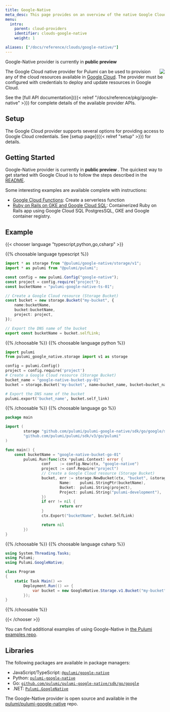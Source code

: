 ```yaml
---
title: Google-Native
meta_desc: This page provides on an overview of the native Google Cloud provider for Pulumi: Google-Native.
menu:
  intro:
    parent: cloud-providers
    identifier: clouds-google-native
    weight: 1

aliases: ["/docs/reference/clouds/google-native/"]
---
```

<div class="note note-info" role="alert">
    <p>
        Google-Native provider is currently in <strong> public preview </strong>
    </p>
</div>

<img src="/logos/tech/gcp.svg" align="right" class="h-16 px-8 pb-4">

The Google Cloud native provider for Pulumi can be used to provision any of the cloud resources available in [Google Cloud](https://cloud.google.com/).  The provider must be configured with credentials to deploy and update resources in Google Cloud.

See the [full API documentation]({{< relref "/docs/reference/pkg/google-native" >}}) for complete details of the available provider APIs.

## Setup

The Google Cloud provider supports several options for providing access to Google Cloud credentials.  See [setup page]({{< relref "setup" >}}) for details.

## Getting Started

Google-Native provider is currently in <strong> public preview </strong>. The quickest way to get started with Google Cloud is to follow the steps described in the [README](https://github.com/pulumi/pulumi-google-native#readme).

Some interesting examples are available complete with instructions:

* [Google Cloud Functions](https://github.com/pulumi/examples/tree/master/google-native-ts-functions): Create a serverless function
* [Ruby on Rails on GKE and Google Cloud SQL](https://github.com/pulumi/examples/tree/master/google-native-ts-k8s-ruby-on-rails-postgresql): Containerized Ruby on Rails app using Google Cloud SQL PostgresSQL, GKE and Google container registry.

## Example

{{< chooser language "typescript,python,go,csharp" >}}

{{% choosable language typescript %}}

```typescript
import * as storage from "@pulumi/google-native/storage/v1";
import * as pulumi from "@pulumi/pulumi";

const config = new pulumi.Config("google-native");
const project = config.require("project");
const bucketName = "pulumi-google-native-ts-01";

// Create a Google Cloud resource (Storage Bucket)
const bucket = new storage.Bucket("my-bucket", {
    name:bucketName,
    bucket:bucketName,
    project: project,
});

// Export the DNS name of the bucket
export const bucketName = bucket.selfLink;
```

{{% /choosable %}}
{{% choosable language python %}}

```python
import pulumi
from pulumi_google_native.storage import v1 as storage

config = pulumi.Config()
project = config.require('project')
# Create a Google Cloud resource (Storage Bucket)
bucket_name = "google-native-bucket-py-01"
bucket = storage.Bucket('my-bucket', name=bucket_name, bucket=bucket_name, project=project)

# Export the DNS name of the bucket
pulumi.export('bucket_name', bucket.self_link)
```

{{% /choosable %}}
{{% choosable language go %}}

```go
package main

import (
        storage "github.com/pulumi/pulumi-google-native/sdk/go/google/storage/v1"
        "github.com/pulumi/pulumi/sdk/v3/go/pulumi"
)

func main() {
	const bucketName = "google-native-bucket-go-01"
        pulumi.Run(func(ctx *pulumi.Context) error {
                conf    := config.New(ctx, "google-native")
                project := conf.Require("project")
                // Create a Google Cloud resource (Storage Bucket)
                bucket, err := storage.NewBucket(ctx, "bucket", &storage.BucketArgs{
                        Name:    pulumi.StringPtr(bucketName),
                        Bucket:  pulumi.String(project),
                        Project: pulumi.String("pulumi-development"),
                })
                if err != nil {
                        return err
                }
                ctx.Export("bucketName", bucket.SelfLink)

                return nil
        })
}
```

{{% /choosable %}}
{{% choosable language csharp %}}

```csharp
using System.Threading.Tasks;
using Pulumi;
using Pulumi.GoogleNative;

class Program
{
    static Task Main() =>
        Deployment.Run(() => {
            var bucket = new GoogleNative.Storage.v1.Bucket("my-bucket");
        });
}
```

{{% /choosable %}}

{{< /chooser >}}

You can find additional examples of using Google-Native in
[the Pulumi examples repo](https://github.com/pulumi/examples).

## Libraries

The following packages are available in package managers:

* JavaScript/TypeScript: [`@pulumi/google-native`](https://www.npmjs.com/package/@pulumi/google-native)
* Python: [`pulumi-google-native`](https://pypi.org/project/pulumi-google-native/)
* Go: [`github.com/pulumi/pulumi-google-native/sdk/go/google`](https://github.com/pulumi/pulumi-google-native)
* .NET: [`Pulumi.GoogleNative`](https://www.nuget.org/packages/Pulumi.GoogleNative)

The Google-Native provider is open source and available in the [pulumi/pulumi-google-native](https://github.com/pulumi/pulumi-google-native) repo.
